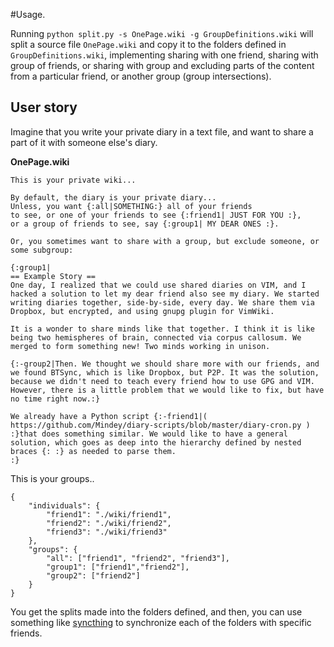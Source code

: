 #Usage.

Running `python split.py -s OnePage.wiki -g GroupDefinitions.wiki` will split a source file `OnePage.wiki` and copy it to the folders defined in `GroupDefinitions.wiki`, implementing sharing with one friend, sharing with group of friends, or sharing with group and excluding parts of the content from a particular friend, or another group (group intersections).

## User story
Imagine that you write your private diary in a text file, and want to share a part of it with someone else's diary.

**OnePage.wiki**
```
This is your private wiki... 

By default, the diary is your private diary... 
Unless, you want {:all|SOMETHING:} all of your friends
to see, or one of your friends to see {:friend1| JUST FOR YOU :},
or a group of friends to see, say {:group1| MY DEAR ONES :}. 

Or, you sometimes want to share with a group, but exclude someone, or some subgroup:

{:group1|
== Example Story ==
One day, I realized that we could use shared diaries on VIM, and I hacked a solution to let my dear friend also see my diary. We started writing diaries together, side-by-side, every day. We share them via Dropbox, but encrypted, and using gnupg plugin for VimWiki.

It is a wonder to share minds like that together. I think it is like being two hemispheres of brain, connected via corpus callosum. We merged to form something new! Two minds working in unison.

{:-group2|Then. We thought we should share more with our friends, and we found BTSync, which is like Dropbox, but P2P. It was the solution, because we didn't need to teach every friend how to use GPG and VIM. However, there is a little problem that we would like to fix, but have no time right now.:}

We already have a Python script {:-friend1|( https://github.com/Mindey/diary-scripts/blob/master/diary-cron.py ) :}that does something similar. We would like to have a general solution, which goes as deep into the hierarchy defined by nested braces {: :} as needed to parse them.
:}

```

This is your groups..

```
{
    "individuals": {
        "friend1": "./wiki/friend1",
        "friend2": "./wiki/friend2",
        "friend3": "./wiki/friend3"
    },
    "groups": {
        "all": ["friend1", "friend2", "friend3"],
        "group1": ["friend1","friend2"],
        "group2": ["friend2"]
    }
}
```

You get the splits made into the folders defined, and then, you can use something like [syncthing](https://syncthing.net/) to synchronize each of the folders with specific friends.
